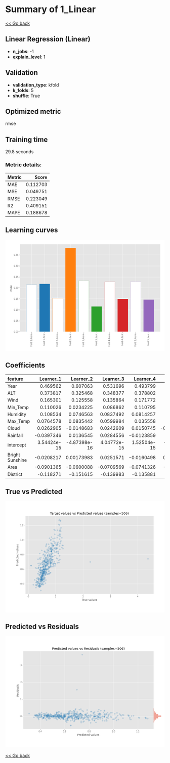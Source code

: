# Summary of 1_Linear

[<< Go back](../README.md)


## Linear Regression (Linear)
- **n_jobs**: -1
- **explain_level**: 1

## Validation
 - **validation_type**: kfold
 - **k_folds**: 5
 - **shuffle**: True

## Optimized metric
rmse

## Training time

29.8 seconds

### Metric details:
| Metric   |    Score |
|:---------|---------:|
| MAE      | 0.112703 |
| MSE      | 0.049751 |
| RMSE     | 0.223049 |
| R2       | 0.409151 |
| MAPE     | 0.188678 |



## Learning curves
![Learning curves](learning_curves.png)

## Coefficients
| feature         |    Learner_1 |    Learner_2 |    Learner_3 |    Learner_4 |    Learner_5 |
|:----------------|-------------:|-------------:|-------------:|-------------:|-------------:|
| Year            |  0.469562    |  0.607063    |  0.531696    |  0.493799    |  0.52738     |
| ALT             |  0.373817    |  0.325468    |  0.348377    |  0.378802    |  0.390477    |
| Wind            |  0.165301    |  0.125558    |  0.135864    |  0.171772    |  0.121198    |
| Min_Temp        |  0.110026    |  0.0234225   |  0.086862    |  0.110795    |  0.123353    |
| Humidity        |  0.108534    |  0.0746563   |  0.0837492   |  0.0814257   |  0.0708132   |
| Max_Temp        |  0.0764578   |  0.0835442   |  0.0599984   |  0.035558    |  0.0730027   |
| Cloud           |  0.0262905   | -0.0148683   |  0.0242609   |  0.0150745   | -0.00410056  |
| Rainfall        | -0.0397346   |  0.0136545   |  0.0284556   | -0.0123859   |  0.044159    |
| intercept       |  3.54424e-15 | -4.87398e-16 |  4.04772e-15 |  1.52504e-15 | -2.31237e-15 |
| Bright Sunshine | -0.0208217   |  0.00173983  |  0.0251571   | -0.0160498   |  0.00968007  |
| Area            | -0.0901365   | -0.0600088   | -0.0709569   | -0.0741326   | -0.0644694   |
| District        | -0.118271    | -0.151615    | -0.139983    | -0.135881    | -0.155895    |

## True vs Predicted

![True vs Predicted](true_vs_predicted.png)


## Predicted vs Residuals

![Predicted vs Residuals](predicted_vs_residuals.png)



[<< Go back](../README.md)
